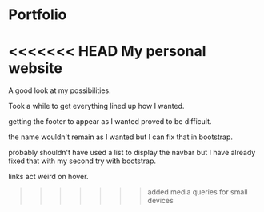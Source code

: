 # Portfolio
<<<<<<< HEAD
My personal website
=======
A good look at my possibilities.

Took a while to get everything lined up how I wanted. 

getting the footer to appear as I wanted proved to be difficult. 

the name wouldn't remain as I wanted but I can fix that in bootstrap. 

probably shouldn't have used a list to display the navbar but I have already fixed that with my second try with bootstrap. 

links act weird on hover. 

>>>>>>> added media queries for small devices

